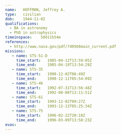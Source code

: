 ```yaml
---
name:	HOFFMAN, Jeffrey A.
type:	civilian
dob:	1944-11-02
qualifications:
  - BA in astronomy
  - PhD in astrophysics
timeinspace:	50d11h54m
references:
  - http://www.nasa.gov/pdf/740566main_current.pdf
missions:
   - name: STS-51-D
     time_start:   1985-04-12T13:59:05Z
     time_end:     1985-04-19T13:54:29Z
   - name: STS-35
     time_start:   1990-12-02T06:49Z
     time_end:     1990-12-11T05:54:09Z
   - name: STS-46
     time_start:   1992-07-31T13:56:48Z
     time_end:     1992-08-08T13:11:51Z
   - name: STS-61
     time_start:   1993-12-02T09:27Z
     time_end:     1993-12-13T05:25:34Z
   - name: STS-75
     time_start:   1996-02-22T20:18Z
     time_end:     1996-03-09T13:58:23Z
evas:
---
```

